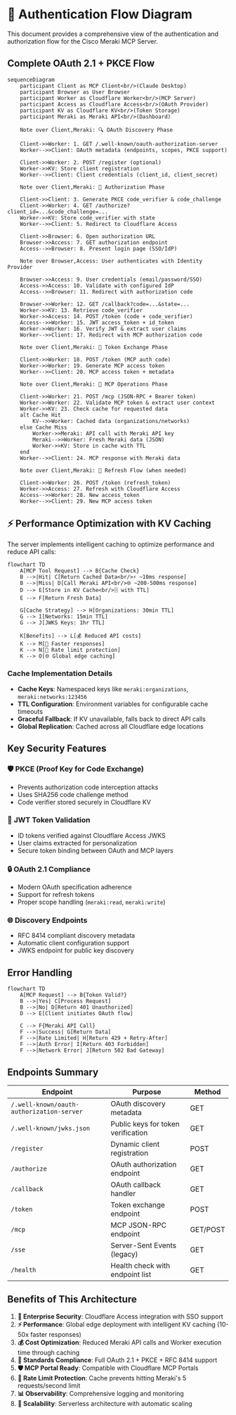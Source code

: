 # 🔐 Authentication Flow Diagram

This document provides a comprehensive view of the authentication and authorization flow for the Cisco Meraki MCP Server.

## Complete OAuth 2.1 + PKCE Flow

```mermaid
sequenceDiagram
    participant Client as MCP Client<br/>(Claude Desktop)
    participant Browser as User Browser
    participant Worker as Cloudflare Worker<br/>(MCP Server)
    participant Access as Cloudflare Access<br/>(OAuth Provider)
    participant KV as Cloudflare KV<br/>(Token Storage)
    participant Meraki as Meraki API<br/>(Dashboard)

    Note over Client,Meraki: 🔍 OAuth Discovery Phase

    Client->>Worker: 1. GET /.well-known/oauth-authorization-server
    Worker-->>Client: OAuth metadata (endpoints, scopes, PKCE support)

    Client->>Worker: 2. POST /register (optional)
    Worker->>KV: Store client registration
    Worker-->>Client: Client credentials (client_id, client_secret)

    Note over Client,Meraki: 🚀 Authorization Phase

    Client->>Client: 3. Generate PKCE code_verifier & code_challenge
    Client->>Worker: 4. GET /authorize?client_id=...&code_challenge=...
    Worker->>KV: Store code_verifier with state
    Worker-->>Client: 5. Redirect to Cloudflare Access

    Client->>Browser: 6. Open authorization URL
    Browser->>Access: 7. GET authorization endpoint
    Access-->>Browser: 8. Present login page (SSO/IdP)

    Note over Browser,Access: User authenticates with Identity Provider

    Browser->>Access: 9. User credentials (email/password/SSO)
    Access->>Access: 10. Validate with configured IdP
    Access-->>Browser: 11. Redirect with authorization code

    Browser->>Worker: 12. GET /callback?code=...&state=...
    Worker->>KV: 13. Retrieve code_verifier
    Worker->>Access: 14. POST /token (code + code_verifier)
    Access-->>Worker: 15. JWT access_token + id_token
    Worker->>Worker: 16. Verify JWT & extract user claims
    Worker-->>Client: 17. Redirect with MCP authorization code

    Note over Client,Meraki: 🔑 Token Exchange Phase

    Client->>Worker: 18. POST /token (MCP auth code)
    Worker->>Worker: 19. Generate MCP access token
    Worker-->>Client: 20. MCP access token + metadata

    Note over Client,Meraki: 📡 MCP Operations Phase

    Client->>Worker: 21. POST /mcp (JSON-RPC + Bearer token)
    Worker->>Worker: 22. Validate MCP token & extract user context
    Worker->>KV: 23. Check cache for requested data
    alt Cache Hit
        KV-->>Worker: Cached data (organizations/networks)
    else Cache Miss
        Worker->>Meraki: API call with Meraki API key
        Meraki-->>Worker: Fresh Meraki data (JSON)
        Worker->>KV: Store in cache with TTL
    end
    Worker-->>Client: 24. MCP response with Meraki data

    Note over Client,Meraki: 🔄 Refresh Flow (when needed)

    Client->>Worker: 26. POST /token (refresh_token)
    Worker->>Access: 27. Refresh with Cloudflare Access
    Access-->>Worker: 28. New access_token
    Worker-->>Client: 29. New MCP access token
```

## ⚡ Performance Optimization with KV Caching

The server implements intelligent caching to optimize performance and reduce API calls:

```mermaid
flowchart TD
    A[MCP Tool Request] --> B{Cache Check}
    B -->|Hit| C[Return Cached Data<br/>⚡ ~10ms response]
    B -->|Miss| D[Call Meraki API<br/>🌐 ~200-500ms response]
    D --> E[Store in KV Cache<br/>🗄️ with TTL]
    E --> F[Return Fresh Data]

    G[Cache Strategy] --> H[Organizations: 30min TTL]
    G --> I[Networks: 15min TTL]
    G --> J[JWKS Keys: 1hr TTL]

    K[Benefits] --> L[💰 Reduced API costs]
    K --> M[🚀 Faster responses]
    K --> N[🔧 Rate limit protection]
    K --> O[🌐 Global edge caching]
```

### Cache Implementation Details

- **Cache Keys**: Namespaced keys like `meraki:organizations`, `meraki:networks:123456`
- **TTL Configuration**: Environment variables for configurable cache timeouts
- **Graceful Fallback**: If KV unavailable, falls back to direct API calls
- **Global Replication**: Cached across all Cloudflare edge locations

## Key Security Features

### 🛡️ **PKCE (Proof Key for Code Exchange)**
- Prevents authorization code interception attacks
- Uses SHA256 code challenge method
- Code verifier stored securely in Cloudflare KV

### 🔐 **JWT Token Validation**
- ID tokens verified against Cloudflare Access JWKS
- User claims extracted for personalization
- Secure token binding between OAuth and MCP layers

### 🔒 **OAuth 2.1 Compliance**
- Modern OAuth specification adherence
- Support for refresh tokens
- Proper scope handling (`meraki:read`, `meraki:write`)

### 🌐 **Discovery Endpoints**
- RFC 8414 compliant discovery metadata
- Automatic client configuration support
- JWKS endpoint for public key discovery

## Error Handling

```mermaid
flowchart TD
    A[MCP Request] --> B{Token Valid?}
    B -->|Yes| C[Process Request]
    B -->|No| D[Return 401 Unauthorized]
    D --> E[Client initiates OAuth flow]

    C --> F{Meraki API Call}
    F -->|Success| G[Return Data]
    F -->|Rate Limited| H[Return 429 + Retry-After]
    F -->|Auth Error| I[Return 403 Forbidden]
    F -->|Network Error| J[Return 502 Bad Gateway]
```

## Endpoints Summary

| Endpoint | Purpose | Method |
|----------|---------|---------|
| `/.well-known/oauth-authorization-server` | OAuth discovery metadata | GET |
| `/.well-known/jwks.json` | Public keys for token verification | GET |
| `/register` | Dynamic client registration | POST |
| `/authorize` | OAuth authorization endpoint | GET |
| `/callback` | OAuth callback handler | GET |
| `/token` | Token exchange endpoint | POST |
| `/mcp` | MCP JSON-RPC endpoint | GET/POST |
| `/sse` | Server-Sent Events (legacy) | GET |
| `/health` | Health check with endpoint list | GET |

## Benefits of This Architecture

1. **🔐 Enterprise Security**: Cloudflare Access integration with SSO support
2. **⚡ Performance**: Global edge deployment with intelligent KV caching (10-50x faster responses)
3. **💰 Cost Optimization**: Reduced Meraki API calls and Worker execution time through caching
4. **🎯 Standards Compliance**: Full OAuth 2.1 + PKCE + RFC 8414 support
5. **🛡️ MCP Portal Ready**: Compatible with Cloudflare MCP Portals
6. **🔧 Rate Limit Protection**: Cache prevents hitting Meraki's 5 requests/second limit
7. **📊 Observability**: Comprehensive logging and monitoring
8. **🔄 Scalability**: Serverless architecture with automatic scaling